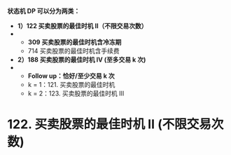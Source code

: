 **状态机 DP 可以分为两类：**

* **1）122 买卖股票的最佳时机 Ⅱ（不限交易次数）**
* * **309 买卖股票的最佳时机含冷冻期**
  * 714 买卖股票的最佳时机含手续费
* **2）188 买卖股票的最佳时机 Ⅳ (至多交易 k 次)**
* * **Follow up：恰好/至少交易 k 次**
  * k = 1：121. 买卖股票的最佳时机
  * k = 2：123.  买卖股票的最佳时机 Ⅲ

# 122. 买卖股票的最佳时机 Ⅱ (不限交易次数)


